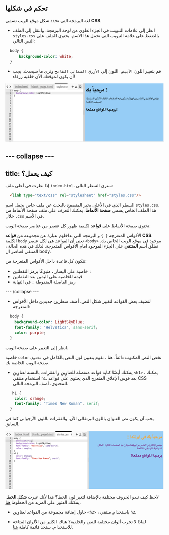 ## تحكم في شكلها

لغة البرمجة التي تحدد شكل موقع الويب تسمى **CSS**.

- انظر إلى علامات التبويب في الجزء العلوي من لوحة البرمجة، وانتقل إلى الملف `styles.css` بالضغط على علامة التبويب التي تحمل هذا الاسم. يحتوي الملف على النص التالي:

```css
  body {
      background-color: white;
  }
```

- قم بتغيير اللون `الأبيض ` اللون إلى `الأزرق السمائي الفاتح` ونرى ما سيحدث. يجب أن يكون لموقعك الآن خلفية زرقاء! 

![مثال بخلفية زرقاء](images/egFirstCSSbluebg.png)

--- collapse ---
---
title: كيف يعمل؟
---
إذا نظرت في أعلى ملف `index.html`، سترى السطر التالي:

```html
  <link type="text/css" rel="stylesheet" href="styles.css"/>
```

السطر الذي في الأعلى يخبر المتصفح بالبحث عن ملف خاص يحمل اسم `styles.css`. هذا الملف الخاص يسمى **صفحة الأنماط**. يمكنك التعرف على ملف صفحة الأنماط من خلال `.css` في الأسم.

تحتوي صفحة الأنماط على **قواعد** لكيفية ظهور كل عنصر من عناصر صفحة الويب.

الأقواس المتعرجة `{ }` و البرمجة التي بداخلهم عبارة عن مجموعة من **قواعد CSS**. الكلمة `body` تعني أن القواعد هي لكل عنصر `<body>` موجود في موقع الويب الخاص بك. نطلق أسم **المنتقي** على الجزء الموجود امام الأقواس المتعرجة. لذلك في هذه الحالة ، المنتقي لعناصر ال body.

تتكون كل قاعدة داخل الأقواس المتعرجة من:

- خاصية على اليسار ، متبوعًا برمز النقطتين `:`
- قيمة للخاصية على اليمين بعد النقطتين
- رمز الفاصلة المنقوطة `;` في النهاية

--- /collapse ---

- لنضيف بعض القواعد لتغيير شكل النص. أضف سطرين جديدين داخل الأقواس المتعرجة:

```css
  body {
    background-color: LightSkyBlue;
    font-family: "Helvetica", sans-serif;
    color: purple;
  }
```

انظر إلى التغيير على صفحة الويب.

خاصية `color` تخص النص المكتوب دائماً. هنا ، تقوم بتعيين لون النص بالكامل في `محتوى` صفحة الويب الخاصة بك.

- يمكنك أيضًا كتابة قواعد منفصلة للعناوين والفقرات. بالنسبة لعناوين `<h1>` ، يمكنك استخدام منتقي `h1`. بعد قوس الإغلاق المتعرج الذي يحتوي على قواعد CSS للمحتوى، أضف البرمجة التالي.

```css
   h1 {
    color: orange;
    font-family: "Times New Roman", serif;
  }
```

يجب آن يكون نص العنوان باللون البرتقالي الآن، والفقرات باللون الأرجواني كما في السابق.

![نتيجة برمجة الCSS الجديد](images/egCssColorsFonts.png)

لاحظ كيف تبدو الحروف مختلفة بالإضافة لتغير لون الخط؟ هذا لأنك غيرت **شكل الخط**. يمكنك العثور على المزيد من الخطوط [هنا](http://dojo.soy/web-font-families).

- حاول إضافة مجموعة من القواعد لعناوين `<h2>` ، باستخدام منتقي `h2`.

- لماذا لا تجرب ألوان مختلفة للنص والخلفية؟ هناك الكثير من الألوان المتاحة للاستخدام. ستجد قائمة كاملة [هنا](http://dojo.soy/web-color-names).